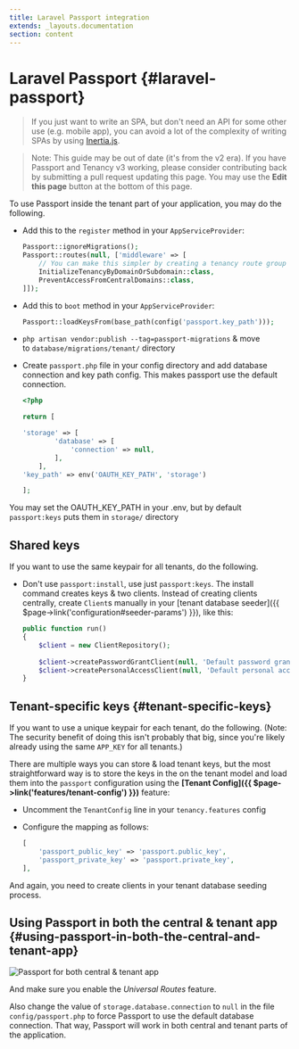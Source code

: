 ```yaml
---
title: Laravel Passport integration
extends: _layouts.documentation
section: content
---
```


# Laravel Passport {#laravel-passport}

> If you just want to write an SPA, but don't need an API for some other use (e.g. mobile app), you can avoid a lot of the complexity of writing SPAs by using [Inertia.js](https://inertiajs.com/).

> Note: This guide may be out of date (it's from the v2 era). If you have Passport and Tenancy v3 working, please consider contributing back by submitting a pull request updating this page. You may use the **Edit this page** button at the bottom of this page.

To use Passport inside the tenant part of your application, you may do the following.

- Add this to the `register` method in your `AppServiceProvider`:

    ```php
    Passport::ignoreMigrations();
    Passport::routes(null, ['middleware' => [
        // You can make this simpler by creating a tenancy route group
        InitializeTenancyByDomainOrSubdomain::class,
        PreventAccessFromCentralDomains::class,
    ]]);
    ```
    
- Add this to `boot` method in your `AppServiceProvider`:

    ```php
    Passport::loadKeysFrom(base_path(config('passport.key_path')));
    ```

- `php artisan vendor:publish --tag=passport-migrations` & move to `database/migrations/tenant/` directory

- Create `passport.php` file in your config directory and add database connection and key path config. This makes passport use the default connection.

    ```php
    <?php

    return [

    'storage' => [
            'database' => [
                'connection' => null,
            ],
        ],
    'key_path' => env('OAUTH_KEY_PATH', 'storage')

    ];
    ```
    
You may set the OAUTH_KEY_PATH in your .env, but by default `passport:keys` puts them in `storage/` directory

## **Shared keys**

If you want to use the same keypair for all tenants, do the following.

- Don't use `passport:install`, use just `passport:keys`. The install command creates keys & two clients. Instead of creating clients centrally, create `Client`s manually in your [tenant database seeder]({{ $page->link('configuration#seeder-params') }}), like this:

    ```php
    public function run()
    {
        $client = new ClientRepository();
        
        $client->createPasswordGrantClient(null, 'Default password grant client', 'http://{{your.redirect.path}}');
        $client->createPersonalAccessClient(null, 'Default personal access client', 'http://{{your.redirect.path}}');
    }
    ```


## **Tenant-specific keys** {#tenant-specific-keys}

If you want to use a unique keypair for each tenant, do the following. (Note: The security benefit of doing this isn't probably that big, since you're likely already using the same `APP_KEY` for all tenants.)

There are multiple ways you can store & load tenant keys, but the most straightforward way is to store the keys in the on the tenant model and load them into the `passport` configuration using the **[Tenant Config]({{ $page->link('features/tenant-config') }})** feature:

- Uncomment the `TenantConfig` line in your `tenancy.features` config
- Configure the mapping as follows:

    ```php
    [
        'passport_public_key' => 'passport.public_key',
        'passport_private_key' => 'passport.private_key',
    ],
    ```

And again, you need to create clients in your tenant database seeding process.

## Using Passport in both the central & tenant app {#using-passport-in-both-the-central-and-tenant-app}

![Passport for both central & tenant app](/assets/images/passport_universal.png)

And make sure you enable the *Universal Routes* feature.

Also change the value of `storage.database.connection` to `null` in the file `config/passport.php` to force Passport to use the default database connection. That way, Passport will work in both central and tenant parts of the application.
